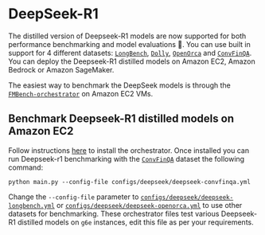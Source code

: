 # DeepSeek-R1

The distilled version of Deepseek-R1 models are now supported for both performance benchmarking and model evaluations 🎉. You can use built in support for 4 different datasets: [`LongBench`](https://huggingface.co/datasets/THUDM/LongBench), [`Dolly`](https://huggingface.co/datasets/databricks/databricks-dolly-15k), [`OpenOrca`](https://huggingface.co/datasets/Open-Orca/OpenOrca) and [`ConvFinQA`](https://huggingface.co/datasets/AdaptLLM/finance-tasks/tree/refs%2Fconvert%2Fparquet/ConvFinQA). You can deploy the Deepseek-R1 distilled models on Amazon EC2, Amazon Bedrock or Amazon SageMaker.

The easiest way to benchmark the DeepSeek models is through the [`FMBench-orchestrator`](https://github.com/awslabs/fmbench-orchestrator) on Amazon EC2 VMs.

## Benchmark Deepseek-R1 distilled models on Amazon EC2

Follow instructions [here](https://github.com/awslabs/fmbench-orchestrator?tab=readme-ov-file#install-fmbench-orchestrator-on-ec2) to install the orchestrator. Once installed you can run Deepseek-r1 benchmarking with the [`ConvFinQA`](https://huggingface.co/datasets/AdaptLLM/finance-tasks/tree/refs%2Fconvert%2Fparquet/ConvFinQA) dataset the following command:

```{.bashrc}
python main.py --config-file configs/deepseek/deepseek-convfinqa.yml
```
Change the `--config-file` parameter to [`configs/deepseek/deepseek-longbench.yml`](https://github.com/aws-samples/fmbench-orchestrator/blob/main/configs/deepseek/deepseek-longbench.yml) or [`configs/deepseek/deepseek-openorca.yml`](https://github.com/aws-samples/fmbench-orchestrator/blob/main/configs/deepseek/deepseek-openorca.yml) to use other datasets for benchmarking. These orchestrator files test various Deepseek-R1 distilled models on `g6e` instances, edit this file as per your requirements.

